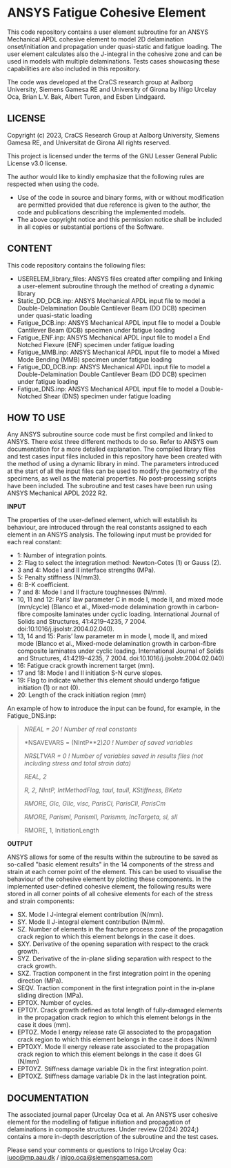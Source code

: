 
# ANSYS Fatigue Cohesive Element
This code repository contains a user element subroutine for an ANSYS Mechanical APDL cohesive element to model 2D delamination onset/initiation and propagation under quasi-static and fatigue loading. The user element calculates also the J-integral in the cohesive zone and can be used in models with multiple delaminations. Tests cases showcasing these capabilities are also included in this repository.

The code was developed at the CraCS research group at Aalborg University, Siemens Gamesa RE and University of Girona by Iñigo Urcelay Oca, Brian L.V. Bak, Albert Turon, and Esben Lindgaard.

LICENSE
---------------
Copyright (c) 2023, CraCS Research Group at Aalborg University, Siemens Gamesa RE, and Universitat de Girona 
All rights reserved.

This project is licensed under the terms of the GNU Lesser General Public License v3.0 license.

The author would like to kindly emphasize that the following rules are respected when using the code. 
* Use of the code in source and binary forms, with or without modification are permitted provided that due reference is given to the author, the code and publications describing the implemented models.
* The above copyright notice and this permission notice shall be included in all copies or substantial portions of the Software.

CONTENT
---------------
This code repository contains the following files:
* USERELEM_library_files: ANSYS files created after compiling and linking a user-element subroutine through the method of creating a dynamic library
* Static_DD_DCB.inp: ANSYS Mechanical APDL input file to model a Double-Delamination Double Cantilever Beam (DD DCB) specimen under quasi-static loading
* Fatigue_DCB.inp: ANSYS Mechanical APDL input file to model a Double Cantilever Beam (DCB) specimen under fatigue loading
* Fatigue_ENF.inp: ANSYS Mechanical APDL input file to model a End Notched Flexure (ENF) specimen under fatigue loading
* Fatigue_MMB.inp: ANSYS Mechanical APDL input file to model a Mixed Mode Bending (MMB) specimen under fatigue loading
* Fatigue_DD_DCB.inp: ANSYS Mechanical APDL input file to model a Double-Delamination Double Cantilever Beam (DD DCB) specimen under fatigue loading
* Fatigue_DNS.inp: ANSYS Mechanical APDL input file to model a Double-Notched Shear (DNS) specimen under fatigue loading

HOW TO USE
---------------
Any ANSYS subroutine source code must be first compiled and linked to ANSYS. There exist three different methods to do so. Refer to ANSYS own documentation for a more detailed explanation. The compiled library files and test cases input files included in this repository have been created with the method of using a dynamic library in mind. 
The parameters introduced at the start of all the input files can be used to modify the geometry of the specimens, as well as the material properties. No post-processing scripts have been included.
The subroutine and test cases have been run using ANSYS Mechanical APDL 2022 R2.

**INPUT**

The properties of the user-defined element, which will establish its behaviour, are introduced through the real constants assigned to each element in an ANSYS analysis. The following input must be provided for each real constant:
* 1: Number of integration points.
* 2: Flag to select the integration method: Newton-Cotes (1) or Gauss (2).
* 3 and 4: Mode I and II interface strengths (MPa).
* 5: Penalty stiffness (N/mm3).
* 6: B-K coefficient.
* 7 and 8: Mode I and II fracture toughnesses (N/mm).
* 10, 11 and 12: Paris’ law parameter C in mode I, mode II, and mixed mode (mm/cycle) (Blanco et al., Mixed-mode delamination growth in carbon-fibre composite laminates under cyclic loading. International Journal of Solids and Structures, 41:4219–4235, 7 2004. doi:10.1016/j.ijsolstr.2004.02.040).
* 13, 14 and 15: Paris’ law parameter m in mode I, mode II, and mixed mode (Blanco et al., Mixed-mode delamination growth in carbon-fibre composite laminates under cyclic loading. International Journal of Solids and Structures, 41:4219–4235, 7 2004. doi:10.1016/j.ijsolstr.2004.02.040)
* 16: Fatigue crack growth increment target (mm).
* 17 and 18: Mode I and II initiation S-N curve slopes.
* 19: Flag to indicate whether this element should undergo fatigue initiation (1) or not (0).
* 20: Length of the crack initiation region (mm)

An example of how to introduce the input can be found, for example, in the Fatigue_DNS.inp:

> *NREAL = 20 ! Number of real constants*
>
> *NSAVEVARS = (NIntP**2)*20 ! Number of saved variables*
>
> *NRSLTVAR = 0 ! Number of variables saved in results files (not including stress and total strain data)*
>
> *REAL, 2*
>
> *R, 2, NIntP, IntMethodFlag, tauI, tauII, KStiffness, BKeta*
>
> *RMORE, GIc, GIIc, visc, ParisCI, ParisCII, ParisCm*
>
> *RMORE, ParismI, ParismII, Parismm, IncTargeta, sI, sII*
>
> RMORE, 1, InitiationLength 


 
**OUTPUT**

ANSYS allows for some of the results within the subroutine to be saved as so-called "basic element results" in the 14 components of the stress and strain at each corner point of the element. This can be used to visualise the behaviour of the cohesive element by plotting these components. In the implemented user-defined cohesive element, the following results were stored in all corner points of all cohesive elements for each of the stress and strain components:
* SX. Mode I J-integral element contribution (N/mm).
* SY. Mode II J-integral element contribution (N/mm).
* SZ. Number of elements in the fracture process zone of the propagation crack region to which this element belongs in the case it does.
* SXY. Derivative of the opening separation with respect to the crack growth.
* SYZ. Derivative of the in-plane sliding separation with respect to the crack growth.
* SXZ. Traction component in the first integration point in the opening direction (MPa).
* SEQV. Traction component in the first integration point in the in-plane sliding direction (MPa).
* EPTOX. Number of cycles.
* EPTOY. Crack growth defined as total length of fully-damaged elements in the propagation crack region to which this element belongs in the case it does (mm).
* EPTOZ. Mode I energy release rate GI associated to the propagation crack region to which this element belongs in the case it does (N/mm)
* EPTOXY. Mode II energy release rate associated to the propagation crack region to which this element belongs in the case it does GI (N/mm)
* EPTOYZ. Stiffness damage variable Dk in the first integration point.
* EPTOXZ. Stiffness damage variable Dk in the last integration point.

DOCUMENTATION 
---------------
The associated journal paper (Urcelay Oca et al. An ANSYS user cohesive element for the modelling of fatigue initiation and propagation of delaminations in composite structures. Under review (2024) 2024;) contains a more in-depth description of the subroutine and the test cases.

Please send your comments or questions to Inigo Urcelay Oca: iuoc@mp.aau.dk / inigo.oca@siemensgamesa.com 
